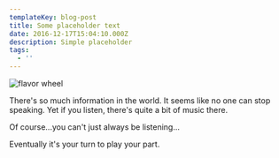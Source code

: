 ```yaml
---
templateKey: blog-post
title: Some placeholder text
date: 2016-12-17T15:04:10.000Z
description: Simple placeholder
tags:
  - ''
---
```


![flavor wheel](/img/flavor_wheel.jpg)

There's so much information in the world. It seems like no one can stop speaking. Yet if you listen, there's quite a bit of music there.

Of course...you can't just always be listening...

Eventually it's your turn to play your part.


